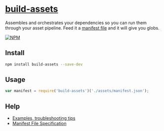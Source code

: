 [build-assets](http://github.com/1mgio/build-assets)
=============

Assembles and orchestrates your dependencies so you can run them through your asset pipeline. Feed it a [manifest file](help/spec.md) and it will give you globs.

[![NPM](https://nodei.co/npm/build-assets.png?downloads=true)](https://nodei.co/npm/build-assets/)

## Install

```bash
npm install build-assets --save-dev
```

## Usage

```javascript
var manifest = require('build-assets')('./assets/manifest.json');
```

## Help

- [Examples, troubleshooting tips](help/)
- [Manifest File Specification](help/spec.md)
